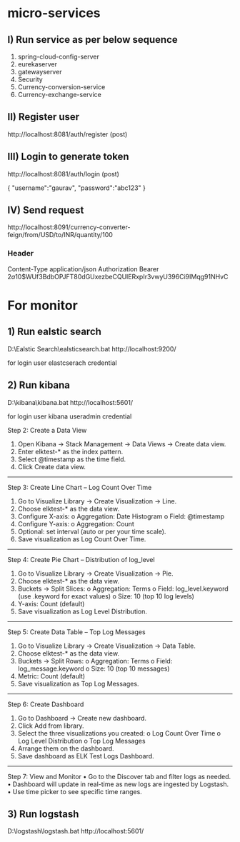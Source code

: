 # micro-services

## I) Run service as per below sequence
1)	spring-cloud-config-server
2)	eurekaserver
3)	gatewayserver
4)	Security
5)	Currency-conversion-service
6)	Currency-exchange-service

## II) Register user
http://localhost:8081/auth/register (post)
 
## III) Login to generate token 
http://localhost:8081/auth/login (post)

{
    "username":"gaurav",
    "password":"abc123"
}
 
## IV) Send request 
http://localhost:8091/currency-converter-feign/from/USD/to/INR/quantity/100

### Header
Content-Type   application/json
Authorization  Bearer $2a$10$WUf3BdbOPJFT80dGUxezbeCQUlERxpIr3vwyU396Ci9IMqg91NHvC
 

# For monitor
## 1) Run ealstic search
D:\Ealstic Search\ealsticsearch.bat
http://localhost:9200/

for login user elastcserach credential


## 2) Run kibana
D:\kibana\kibana.bat
http://localhost:5601/

for login user kibana useradmin credential

Step 2: Create a Data View
1.	Open Kibana → Stack Management → Data Views → Create data view.
2.	Enter elktest-* as the index pattern.
3.	Select @timestamp as the time field.
4.	Click Create data view.
________________________________________
Step 3: Create Line Chart – Log Count Over Time
1.	Go to Visualize Library → Create Visualization → Line.
2.	Choose elktest-* as the data view.
3.	Configure X-axis:
o	Aggregation: Date Histogram
o	Field: @timestamp
4.	Configure Y-axis:
o	Aggregation: Count
5.	Optional: set interval (auto or per your time scale).
6.	Save visualization as Log Count Over Time.
________________________________________
Step 4: Create Pie Chart – Distribution of log_level
1.	Go to Visualize Library → Create Visualization → Pie.
2.	Choose elktest-* as the data view.
3.	Buckets → Split Slices:
o	Aggregation: Terms
o	Field: log_level.keyword (use .keyword for exact values)
o	Size: 10 (top 10 log levels)
4.	Y-axis: Count (default)
5.	Save visualization as Log Level Distribution.
________________________________________
Step 5: Create Data Table – Top Log Messages
1.	Go to Visualize Library → Create Visualization → Data Table.
2.	Choose elktest-* as the data view.
3.	Buckets → Split Rows:
o	Aggregation: Terms
o	Field: log_message.keyword
o	Size: 10 (top 10 messages)
4.	Metric: Count (default)
5.	Save visualization as Top Log Messages.
________________________________________
Step 6: Create Dashboard
1.	Go to Dashboard → Create new dashboard.
2.	Click Add from library.
3.	Select the three visualizations you created:
o	Log Count Over Time
o	Log Level Distribution
o	Top Log Messages
4.	Arrange them on the dashboard.
5.	Save dashboard as ELK Test Logs Dashboard.
________________________________________
Step 7: View and Monitor
•	Go to the Discover tab and filter logs as needed.
•	Dashboard will update in real-time as new logs are ingested by Logstash.
•	Use time picker to see specific time ranges.


## 3) Run logstash
D:\logstash\logstash.bat
http://localhost:5601/